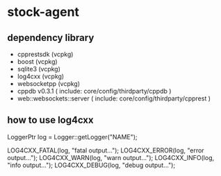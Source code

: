 # stock-agent

## dependency library
- cpprestsdk (vcpkg)
- boost (vcpkg)
- sqlite3 (vcpkg)
- log4cxx (vcpkg)
- websocketpp (vcpkg)
- cppdb v0.3.1 ( include: core/config/thirdparty/cppdb )
- web::websockets::server ( include: core/config/thirdparty/cpprest )

## how to use log4cxx
LoggerPtr log = Logger::getLogger("NAME");

LOG4CXX_FATAL(log, "fatal output...");
LOG4CXX_ERROR(log, "error output...");
LOG4CXX_WARN(log, "warn output...");
LOG4CXX_INFO(log, "info output...");
LOG4CXX_DEBUG(log, "debug output...");